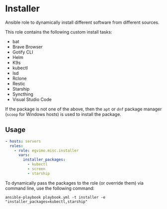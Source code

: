 # Installer

Ansible role to dynamically install different software from different sources.

This role contains the following custom install tasks:

- bat
- Brave Browser
- Gotify CLI
- Helm
- K9s
- kubectl
- lsd
- Rclone
- Restic
- Starship
- Syncthing
- Visual Studio Code

If the package is not one of the above, then the `apt` or `dnf` package manager (`scoop` for Windows hosts) is used to install the package.

## Usage

```yml
- hosts: servers
  roles:
    - role: egvimo.misc.installer
      vars:
        installer_packages:
          - kubectl
          - screen
          - starship
```

To dynamically pass the packages to the role (or override them) via command line, use the following command:

```shell
ansible-playbook playbook.yml -t installer -e "installer_packages=kubectl,starship"
```
